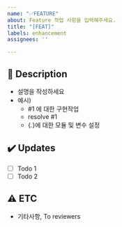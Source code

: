 ```yaml
---
name: "✅FEATURE"
about: Feature 작업 사항을 입력해주세요.
title: "[FEAT]"
labels: enhancement
assignees: ''

---
```


## 📝 Description
- 설명을 작성하세요
- 예시) 
    - #1 에 대한 구현작업
    - resolve #1
    - {*.*}에 대한 모듈 및 변수 설정

## ✔️ Updates
- [ ] Todo 1
- [ ] Todo 2

## ⚠️ ETC
- 기타사항, To reviewers
